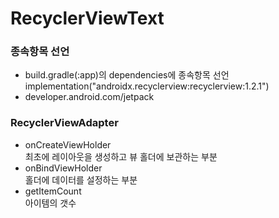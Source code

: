 # RecyclerViewText   

### 종속항목 선언   
* build.gradle(:app)의 dependencies에 종속항목 선언   
	implementation("androidx.recyclerview:recyclerview:1.2.1")   
* developer.android.com/jetpack

### RecyclerViewAdapter   
* onCreateViewHolder   
	최초에 레이아웃을 생성하고 뷰 홀더에 보관하는 부분   
* onBindViewHolder   
	홀더에 데이터를 설정하는 부분   
* getItemCount   
	아이템의 갯수   
